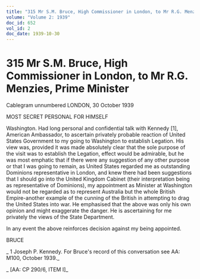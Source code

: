 ```yaml
---
title: "315 Mr S.M. Bruce, High Commissioner in London, to Mr R.G. Menzies, Prime Minister"
volume: "Volume 2: 1939"
doc_id: 652
vol_id: 2
doc_date: 1939-10-30
---
```


# 315 Mr S.M. Bruce, High Commissioner in London, to Mr R.G. Menzies, Prime Minister

Cablegram unnumbered LONDON, 30 October 1939

MOST SECRET PERSONAL FOR HIMSELF

Washington. Had long personal and confidential talk with Kennedy [1], American Ambassador, to ascertain privately probable reaction of United States Government to my going to Washington to establish Legation. His view was, provided it was made absolutely clear that the sole purpose of the visit was to establish the Legation, effect would be admirable, but he was most emphatic that if there were any suggestion of any other purpose or that I was going to remain, as United States regarded me as outstanding Dominions representative in London, and knew there had been suggestions that I should go into the United Kingdom Cabinet (their interpretation being as representative of Dominions), my appointment as Minister at Washington would not be regarded as to represent Australia but the whole British Empire-another example of the cunning of the British in attempting to drag the United States into war. He emphasised that the above was only his own opinion and might exaggerate the danger. He is ascertaining for me privately the views of the State Department.

In any event the above reinforces decision against my being appointed.

BRUCE

_ 1 Joseph P. Kennedy. For Bruce's record of this conversation see AA: M100, October 1939._

_ [AA: CP 290/6, ITEM I]_
